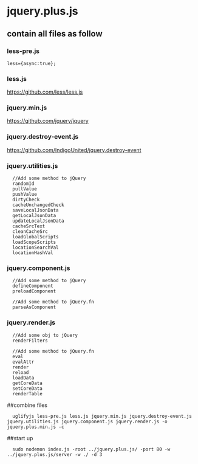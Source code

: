 # jquery.plus.js

## contain all files as follow

### less-pre.js
```
less={async:true};
```

### less.js
https://github.com/less/less.js

### jquery.min.js
https://github.com/jquery/jquery

### jquery.destroy-event.js
https://github.com/IndigoUnited/jquery.destroy-event

### jquery.utilities.js
```
  //Add some method to jQuery
  randomId
  pullValue
  pushValue
  dirtyCheck
  cacheUnchangedCheck
  saveLocalJsonData
  getLocalJsonData
  updateLocalJsonData
  cacheSrcText
  cleanCacheSrc
  loadGlobalScripts
  loadScopeScripts
  locationSearchVal
  locationHashVal
```

### jquery.component.js
```
  //Add some method to jQuery
  defineComponent
  preloadComponent

  //Add some method to jQuery.fn
  parseAsComponent
```

### jquery.render.js
```
  //Add some obj to jQuery
  renderFilters

  //Add some method to jQuery.fn
  eval
  evalAttr
  render
  reload
  loadData
  getCoreData
  setCoreData
  renderTable
```

##combine files
```
  uglifyjs less-pre.js less.js jquery.min.js jquery.destroy-event.js jquery.utilities.js jquery.component.js jquery.render.js -o jquery.plus.min.js -c  
```

##start up
```
  sudo nodemon index.js -root ../jquery.plus.js/ -port 80 -w ../jquery.plus.js/server -w ./ -d 3  
```
